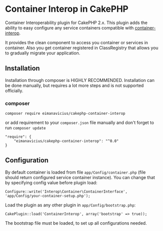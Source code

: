 # Container Interop in CakePHP

Container Interoperability plugin for CakePHP 2.x. This plugin adds the ability to easy configure any service containers compatible with [container-interop](https://github.com/container-interop/container-interop).

It provides the clean component to access you container or services in container. Also you get container registered in ClassRegistry that allows you to gradually migrate your application.

## Installation

Installation through composer is HIGHLY RECOMMENDED. Installation can be done manually, but requires a lot more steps and is not supported officially.

### composer

```
composer require eimanavicius/cakephp-container-interop
```

or add requirement to your `composer.json` file manually and don't forget to run `composer update`

```
"require": {
    "eimanavicius/cakephp-container-interop": "^0.0"
}
```

## Configuration

By default container is loaded from file `app/Config/container.php` (file should return configured service container instance). You can change that by specifying config value before plugin load:

```
Configure::write('Interop\Container\ContainerInterface', 'app/Config/your-container-setup.php');
```

Load the plugin as any other plugin in `app/Config/bootstrap.php`:

```
CakePlugin::load('ContainerInterop', array('bootstrap' => true));
```

The bootstrap file must be loaded, to set up all configurations needed.
